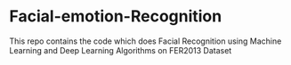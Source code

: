 # Facial-emotion-Recognition
This repo contains the code which does Facial Recognition using Machine Learning and Deep Learning Algorithms on FER2013 Dataset
